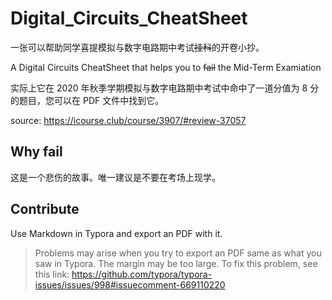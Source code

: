 # Digital_Circuits_CheatSheet
一张可以帮助同学喜提模拟与数字电路期中考试~~挂科~~的开卷小抄。

A Digital Circuits CheatSheet that helps you to ~~fail~~ the Mid-Term Examiation

实际上它在 2020 年秋季学期模拟与数字电路期中考试中命中了一道分值为 8 分的题目，您可以在 PDF 文件中找到它。

source: https://icourse.club/course/3907/#review-37057
## Why fail
这是一个悲伤的故事。唯一建议是不要在考场上现学。
## Contribute
Use Markdown in Typora and export an PDF with it.
> Problems may arise when you try to export an PDF same as what you saw in Typora. The margin may be too large. To fix this problem, see this link: https://github.com/typora/typora-issues/issues/998#issuecomment-669110220
